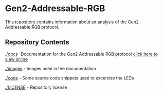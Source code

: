 # Gen2-Addressable-RGB

This repository contains information about an analysis of the Gen2 Addressable RGB protocol.

## Repository Contents

[./docs](./docs/) -Documentation for the Gen2 Addressable RGB protocol [click here to view online](./docs/Gen2_ARGB_protocol_analysis.md) 

[./images](./images/) - Images used in the documentation

[./code](./code) - Some source code snippets used to excercise the LEDs

[./LICENSE](./LICENSE) - Repository license

